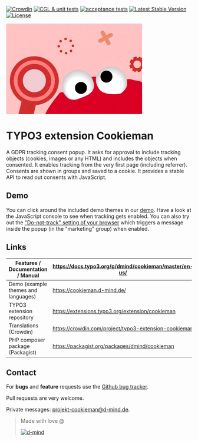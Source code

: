 [![Crowdin](https://badges.crowdin.net/typo3-extension-cookieman/localized.svg)](https://crowdin.com/project/typo3-extension-cookieman)
[![CGL & unit tests](https://github.com/dmind-gmbh/extension-cookieman/actions/workflows/unit-tests.yml/badge.svg?branch=master)](https://github.com/dmind-gmbh/extension-cookieman/actions/workflows/unit-tests.yml)
[![acceptance tests](https://github.com/dmind-gmbh/extension-cookieman/actions/workflows/acceptance-tests.yml/badge.svg?branch=master)](https://github.com/dmind-gmbh/extension-cookieman/actions/workflows/acceptance-tests.yml)
[![Latest Stable Version](https://poser.pugx.org/dmind/cookieman/v/stable)](https://packagist.org/packages/dmind/cookieman)
[![License](https://poser.pugx.org/dmind/cookieman/license)](https://packagist.org/packages/dmind/cookieman)

![Cookieman logo](Documentation/Images/illu-3zu2-cookieman-d-mind.png)

# TYPO3 extension Cookieman

A GDPR tracking consent popup. It asks for approval to include tracking objects (cookies, images or any HTML) and includes the objects when consented. It enables tracking from the very first page (including referrer). Consents are shown in groups and saved to a cookie. It provides a stable API to read out consents with JavaScript.

## Demo
You can click around the included demo themes in our [demo](https://cookieman.d-mind.de/). Have a look at the JavaScript console to see when tracking gets enabled. You can also try out the ["Do-not-track" setting of your browser](https://en.wikipedia.org/wiki/Do_Not_Track) which triggers a message inside the popup (in the "marketing" group) when enabled.

## Links
| **Features / Documentation / Manual** | <https://docs.typo3.org/p/dmind/cookieman/master/en-us/> |
| --- | --- |
| Demo (example themes and languages) | <https://cookieman.d-mind.de/> |
| TYPO3 extension repository |	<https://extensions.typo3.org/extension/cookieman> |
| Translations (Crowdin) | <https://crowdin.com/project/typo3-extension-cookieman> |
| PHP composer package (Packagist) | <https://packagist.org/packages/dmind/cookieman> |

## Contact
For **bugs** and **feature** requests use the [Github bug tracker](https://github.com/dmind-gmbh/extension-cookieman/issues).

Pull requests are very welcome.

Private messages: <projekt-cookieman@d-mind.de>.

> Made with love @
>
> [![d-mind](Documentation/Images/d-mind_logo_rgb.png)](https://www.d-mind.de/)

